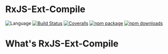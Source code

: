 # RxJS-Ext-Compile
![Language](https://img.shields.io/badge/-TypeScript-blue.svg)
[![Build Status](https://travis-ci.org/node-dmr/rxjs-ext-compile.svg?branch=master)](https://travis-ci.org/node-dmr/rxjs-ext-compile)
[![Coveralls](https://img.shields.io/coveralls/node-dmr/rxjs-ext-compile.svg)](https://coveralls.io/github/node-dmr/rxjs-ext-compile)
[![npm package](https://img.shields.io/npm/v/rxjs-ext-compile.svg)](https://www.npmjs.org/package/rxjs-ext-compile)
[![npm downloads](http://img.shields.io/npm/dm/rxjs-ext-compile.svg)](https://www.npmjs.org/package/rxjs-ext-compile)

# What's RxJS-Ext-Compile
